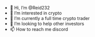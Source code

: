 - 👋 Hi, I’m @Reid232
- 👀 I’m interested in crypto 
- 🌱 I’m currently a full time crypto trader 
- 💞️ I’m looking to help other investors 
- 📫 How to reach me discord 

<!---
Reid232/Reid232 is a ✨ special ✨ repository because its `README.md` (this file) appears on your GitHub profile.
You can click the Preview link to take a look at your changes.
--->
